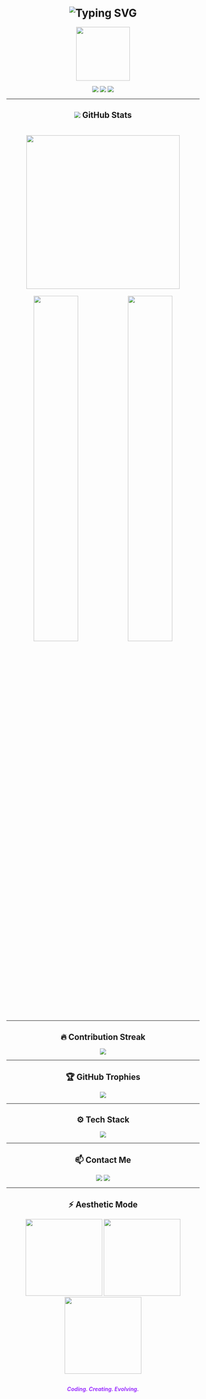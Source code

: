 <h1 align="center">
  <img src="https://readme-typing-svg.demolab.com?font=Fira+Code&weight=700&pause=1000&color=9B30FF&center=true&vCenter=true&width=435&lines=Hi+I'm+QAiDx93;Welcome+to+my+Dark+Zone!" alt="Typing SVG" />
</h1>

<p align="center">
  <img src="https://cdn.discordapp.com/attachments/1196559809881841675/1370556748922097724/3ba62930e8aef88b64ea9e7a18e1ec54.jpg?ex=681fedf0&is=681e9c70&hm=dea9eda12c1ca7afb456d3d1e27be29d4ee2fb0c980df2ecccec3965f4fbfc10&" width="140" />
</p>

<p align="center">
  <img src="https://komarev.com/ghpvc/?username=QAiDx93&label=Profile+Views&color=7B68EE&style=for-the-badge" />
  <img src="https://img.shields.io/github/followers/QAiDx93?label=Followers&style=for-the-badge&color=7B68EE" />
  <img src="https://img.shields.io/github/stars/QAiDx93?label=Stars&style=for-the-badge&color=7B68EE" />
</p>

---

<h2 align="center"> <img src="https://cdn.discordapp.com/emojis/1370559713372012595.gif?v=1&size=48&quality=lossless "/> GitHub Stats</h2>

<h1 align="center">
  <img src="https://cdn.discordapp.com/attachments/1196559809881841675/1370557392173011005/966b5685dabfd979b040ec887a874a95.gif?ex=681fee8a&is=681e9d0a&hm=3aa946b365ffe4eb36f882ee4f8c1ced387e9abbf8c408c52ef1d8d2e25013aa&" width="400" />
</h1>

<p align="center">
  <img src="https://github-readme-stats.vercel.app/api?username=QAiDx93&show_icons=true&theme=tokyonight&hide_border=true" width="48%" />
  <img src="https://github-readme-stats.vercel.app/api/top-langs/?username=QAiDx93&layout=compact&theme=tokyonight&hide_border=true" width="48%" />
</p>

---

<h2 align="center">🔥 Contribution Streak</h2>

<p align="center">
  <img src="https://github-readme-streak-stats.herokuapp.com?user=QAiDx93&theme=tokyonight&hide_border=true" />
</p>

---

<h2 align="center">🏆 GitHub Trophies</h2>

<p align="center">
  <img src="https://github-profile-trophy.vercel.app/?username=QAiDx93&theme=darkhub&no-frame=true&column=6&title=Stars,Followers,Commits,Repositories,PullRequest,Issues" />
</p>

---

<h2 align="center">⚙️ Tech Stack</h2>

<p align="center">
  <img src="https://skillicons.dev/icons?i=js,ts,nodejs,py,express,mongodb,html,css,discord,github,git" />
</p>

---

<h2 align="center">📫 Contact Me</h2>

<p align="center">
  <a href="https://discord.com/users/1038589192839630849"><img src="https://img.shields.io/badge/Discord-5865F2?style=for-the-badge&logo=discord&logoColor=white"/></a>
  <a href="https://www.snapchat.com/add/xzanyarrrrrrrrr?share_id=p-sdXR-ksEo&locale=en-US"><img src="https://img.shields.io/badge/Snapchat-FFFC00?style=for-the-badge&logo=snapchat&logoColor=black"/></a>
</p>

---

<h2 align="center">⚡ Aesthetic Mode</h2>

<p align="center">
  <img src="https://media.giphy.com/media/B6odR6JZ9bGu0/giphy.gif" width="200" />
  <img src="https://media.giphy.com/media/L1R1tvI9svkIWwpVYr/giphy.gif" width="200" />
  <img src="https://media.giphy.com/media/IbWcCMZ8f5IAI/giphy.gif" width="200" />
</p>

<p align="center">
  <br><i><strong style="color:#9B30FF;">Coding. Creating. Evolving.</strong></i>
</p>
